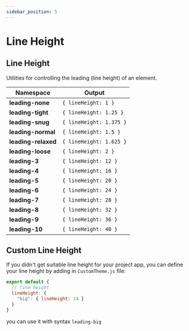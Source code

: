 ```yaml
---
sidebar_position: 5
---
```


# Line Height

## Line Height
Utilities for controlling the leading (line height) of an element.

Namespace | Output
--------- | ------
**leading-none** | `{ lineHeight: 1 }`
**leading-tight** | `{ lineHeight: 1.25 }`
**leading-snug** | `{ lineHeight: 1.375 }`
**leading-normal** | `{ lineHeight: 1.5 }`
**leading-relaxed** | `{ lineHeight: 1.625 }`
**leading-loose** | `{ lineHeight: 2 }`
**leading-3** | `{ lineHeight: 12 }`
**leading-4** | `{ lineHeight: 16 }`
**leading-5** | `{ lineHeight: 20 }`
**leading-6** | `{ lineHeight: 24 }`
**leading-7** | `{ lineHeight: 28 }`
**leading-8** | `{ lineHeight: 32 }`
**leading-9** | `{ lineHeight: 36 }`
**leading-10** | `{ lineHeight: 40 }`

## Custom Line Height
If you didn't get suitable line height for your project app, you can define your line height by adding in `CustomTheme.js` file:
```javascript
export default {
  // line height
  lineHeight: {
    "big": { lineHeight: 14 }
  }
}
```
you can use it with syntax `leading-big`